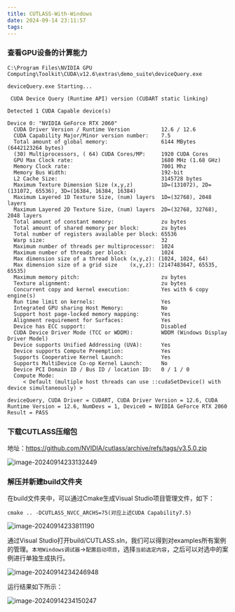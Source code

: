 ```yaml
---
title: CUTLASS-With-Windows
date: 2024-09-14 23:11:57
tags:
---
```






### 查看GPU设备的计算能力

`C:\Program Files\NVIDIA GPU Computing\Toolkit\CUDA\v12.6\extras\demo_suite\deviceQuery.exe`

```shell
deviceQuery.exe Starting...

 CUDA Device Query (Runtime API) version (CUDART static linking)

Detected 1 CUDA Capable device(s)

Device 0: "NVIDIA GeForce RTX 2060"
  CUDA Driver Version / Runtime Version          12.6 / 12.6
  CUDA Capability Major/Minor version number:    7.5
  Total amount of global memory:                 6144 MBytes (6442123264 bytes)
  (30) Multiprocessors, ( 64) CUDA Cores/MP:     1920 CUDA Cores
  GPU Max Clock rate:                            1680 MHz (1.68 GHz)
  Memory Clock rate:                             7001 Mhz
  Memory Bus Width:                              192-bit
  L2 Cache Size:                                 3145728 bytes
  Maximum Texture Dimension Size (x,y,z)         1D=(131072), 2D=(131072, 65536), 3D=(16384, 16384, 16384)
  Maximum Layered 1D Texture Size, (num) layers  1D=(32768), 2048 layers
  Maximum Layered 2D Texture Size, (num) layers  2D=(32768, 32768), 2048 layers
  Total amount of constant memory:               zu bytes
  Total amount of shared memory per block:       zu bytes
  Total number of registers available per block: 65536
  Warp size:                                     32
  Maximum number of threads per multiprocessor:  1024
  Maximum number of threads per block:           1024
  Max dimension size of a thread block (x,y,z): (1024, 1024, 64)
  Max dimension size of a grid size    (x,y,z): (2147483647, 65535, 65535)
  Maximum memory pitch:                          zu bytes
  Texture alignment:                             zu bytes
  Concurrent copy and kernel execution:          Yes with 6 copy engine(s)
  Run time limit on kernels:                     Yes
  Integrated GPU sharing Host Memory:            No
  Support host page-locked memory mapping:       Yes
  Alignment requirement for Surfaces:            Yes
  Device has ECC support:                        Disabled
  CUDA Device Driver Mode (TCC or WDDM):         WDDM (Windows Display Driver Model)
  Device supports Unified Addressing (UVA):      Yes
  Device supports Compute Preemption:            Yes
  Supports Cooperative Kernel Launch:            Yes
  Supports MultiDevice Co-op Kernel Launch:      No
  Device PCI Domain ID / Bus ID / location ID:   0 / 1 / 0
  Compute Mode:
     < Default (multiple host threads can use ::cudaSetDevice() with device simultaneously) >

deviceQuery, CUDA Driver = CUDART, CUDA Driver Version = 12.6, CUDA Runtime Version = 12.6, NumDevs = 1, Device0 = NVIDIA GeForce RTX 2060
Result = PASS
```

### 下载CUTLASS压缩包

地址：https://github.com/NVIDIA/cutlass/archive/refs/tags/v3.5.0.zip

![image-20240914233132449](./CUTLASS-With-Windows.assets/image-20240914233132449.png)

### 解压并新建build文件夹

在build文件夹中，可以通过Cmake生成Visual Studio项目管理文件，如下：

```shell
cmake .. -DCUTLASS_NVCC_ARCHS=75(对应上述CUDA Capability7.5)
```

![image-20240914233811190](./CUTLASS-With-Windows.assets/image-20240914233811190.png)

通过Visual Studio打开build/CUTLASS.sln，我们可以得到对examples所有案例的管理。`本地Windows调试器`->`配置启动项目`，选择`当前选定内容`，之后可以对选中的案例进行单独生成执行。

![image-20240914234246948](./CUTLASS-With-Windows.assets/image-20240914234246948.png)

运行结果如下所示：

![image-20240914234150247](./CUTLASS-With-Windows.assets/image-20240914234150247.png)

